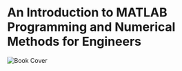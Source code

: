 # An Introduction to MATLAB Programming and Numerical Methods for Engineers

![Book Cover](https://images-na.ssl-images-amazon.com/images/I/51PIbnCxZNL.jpg)
